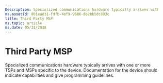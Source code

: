 ```yaml
---
Description: Specialized communications hardware typically arrives with one or more TSPs and MSPs specific to the device. Documentation for the device should indicate capabilities and give programming guidelines.
ms.assetid: 801ead31-fdfb-4ef9-9686-de2bb5dc803c
title: Third Party MSP
ms.topic: article
ms.date: 05/31/2018
---
```


# Third Party MSP

Specialized communications hardware typically arrives with one or more TSPs and MSPs specific to the device. Documentation for the device should indicate capabilities and give programming guidelines.

 

 



